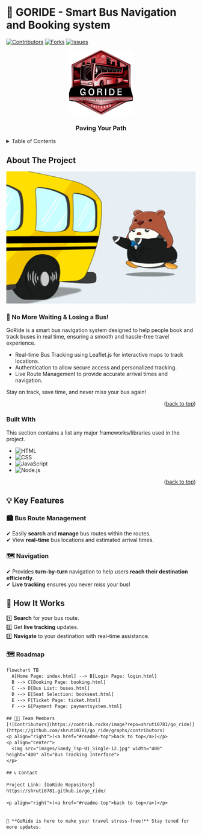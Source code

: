 # 🚌 GORIDE - Smart Bus Navigation and Booking system
<a name="readme-top"></a>
[![Contributors](https://img.shields.io/github/contributors/shruti0781/go_ride?style=for-the-badge)](https://github.com/shruti0781/go_ride/graphs/contributors)
[![Forks](https://img.shields.io/github/forks/shruti0781/go_ride?style=for-the-badge)](https://github.com/shruti0781/go_ride/network/members)
[![Issues](https://img.shields.io/github/issues/shruti0781/go_ride?style=for-the-badge)](https://github.com/shruti0781/go_ride/issues)
<!-- PROJECT LOGO -->
<!-- PROJECT LOGO -->
<p align="center">
  <img src="images/whatsapp_image.jpg" alt="Logo" width="170" height="170">
</p>

<h3 align="center">Paving Your Path</h3>

<details>
  <summary>Table of Contents</summary>
  <ol>
    <li>
      <a href="#about-the-project">About The Project</a>
      <ul>
        <li><a href="#built-with">Built With</a></li>
      </ul>
    </li>
    <li>
      <a href="#getting-started">Getting Started</a>
      <ul>
        <li><a href="#prerequisites">Prerequisites</a></li>
        <li><a href="#installation">Installation</a></li>
      </ul>
    </li>
    <li><a href="#usage">Usage</a></li>
    <li><a href="#roadmap">Roadmap</a></li>
    <li><a href="#contributing">Contributing</a></li>
    <li><a href="#contact">Contact</a></li>
    <li><a href="#acknowledgments">Acknowledgments</a></li>
  </ol>
</details>

<!-- ABOUT THE PROJECT -->
##  About The Project
<p align="center">
<img src="images/missed-youre-late.gif" width="650" height="350"  alt="You're Late GIF">
</p>

### 🚀 No More Waiting & Losing a Bus!  
GoRide is a smart bus navigation system designed to help people book and track buses in real time, ensuring a smooth and hassle-free travel experience.

- Real-time Bus Tracking using Leaflet.js for interactive maps to track locations.
- Authentication to allow secure access and personalized tracking.
- Live Route Management to provide accurate arrival times and navigation.

Stay on track, save time, and never miss your bus again!
<p align="right">(<a href="#readme-top">back to top</a>)</p>

### Built With

This section contains a list any major frameworks/libraries used in the project.
- ![HTML](https://img.shields.io/badge/HTML5-E34F26?style=for-the-badge&logo=html5&logoColor=white)  
- ![CSS](https://img.shields.io/badge/CSS3-1572B6?style=for-the-badge&logo=css3&logoColor=white)  
- ![JavaScript](https://img.shields.io/badge/JavaScript-F7DF1E?style=for-the-badge&logo=javascript&logoColor=black)  
- ![Node.js](https://img.shields.io/badge/Node.js-339933?style=for-the-badge&logo=node.js&logoColor=white)  
<p align="right">(<a href="#readme-top">back to top</a>)</p>

## 💡 Key Features  

### 🏙️ Bus Route Management  
✔ Easily **search** and **manage** bus routes within the routes.  
✔ View **real-time** bus locations and estimated arrival times.  

### 🗺️ Navigation  
✔ Provides **turn-by-turn** navigation to help users **reach their destination efficiently**.  
✔ **Live tracking** ensures you never miss your bus!  

##  🎯 How It Works  
1️⃣ **Search** for your bus route.  
2️⃣ Get **live tracking** updates.  
3️⃣ **Navigate** to your destination with real-time assistance.  

### 🗺️ Roadmap

```mermaid
flowchart TB
  A[Home Page: index.html] --> B[Login Page: login.html]
  B --> C[Booking Page: booking.html]
  C --> D[Bus List: buses.html]
  D --> E[Seat Selection: bookseat.html]
  E --> F[Ticket Page: ticket.html]
  F --> G[Payment Page: paymentsystem.html]

## 👩‍💻 Team Members  
[![Contributors](https://contrib.rocks/image?repo=shruti0781/go_ride)](https://github.com/shruti0781/go_ride/graphs/contributors)
<p align="right">(<a href="#readme-top">back to top</a>)</p>
<p align="center">
  <img src="images/Sandy_Tsp-01_Single-12.jpg" width="400" height="400" alt="Bus Tracking Interface">
</p>

## 📞 Contact

Project Link: [GoRide Repository] https://shruti0781.github.io/go_ride/  

<p align="right">(<a href="#readme-top">back to top</a>)</p>


🚀 **GoRide is here to make your travel stress-free!** Stay tuned for more updates.  
